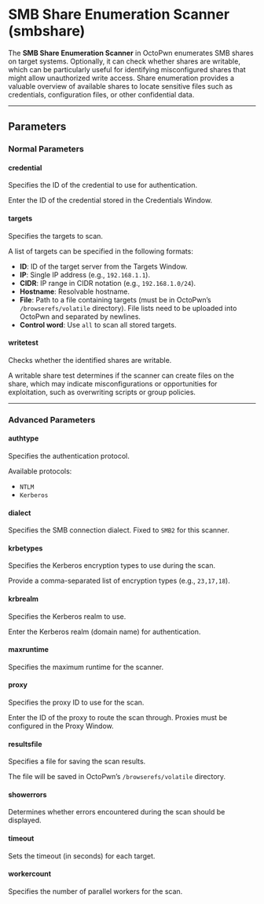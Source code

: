 # SMB Share Enumeration Scanner (smbshare)

The **SMB Share Enumeration Scanner** in OctoPwn enumerates SMB shares on target systems. Optionally, it can check whether shares are writable, which can be particularly useful for identifying misconfigured shares that might allow unauthorized write access. Share enumeration provides a valuable overview of available shares to locate sensitive files such as credentials, configuration files, or other confidential data.

---

## Parameters

### Normal Parameters

#### credential
Specifies the ID of the credential to use for authentication.

Enter the ID of the credential stored in the Credentials Window.
#### targets
Specifies the targets to scan.

A list of targets can be specified in the following formats:

- **ID**: ID of the target server from the Targets Window.
- **IP**: Single IP address (e.g., `192.168.1.1`).
- **CIDR**: IP range in CIDR notation (e.g., `192.168.1.0/24`).
- **Hostname**: Resolvable hostname.
- **File**: Path to a file containing targets (must be in OctoPwn’s `/browserefs/volatile` directory). File lists need to be uploaded into OctoPwn and separated by newlines.
- **Control word**: Use `all` to scan all stored targets.

#### writetest
Checks whether the identified shares are writable.

A writable share test determines if the scanner can create files on the share, which may indicate misconfigurations or opportunities for exploitation, such as overwriting scripts or group policies.

---

### Advanced Parameters

#### authtype
Specifies the authentication protocol.

Available protocols:

- `NTLM`
- `Kerberos`
#### dialect
Specifies the SMB connection dialect. Fixed to `SMB2` for this scanner.
#### krbetypes
Specifies the Kerberos encryption types to use during the scan.

Provide a comma-separated list of encryption types (e.g., `23,17,18`).

#### krbrealm
Specifies the Kerberos realm to use.

Enter the Kerberos realm (domain name) for authentication.

#### maxruntime
Specifies the maximum runtime for the scanner.

#### proxy
Specifies the proxy ID to use for the scan.

Enter the ID of the proxy to route the scan through. Proxies must be configured in the Proxy Window.

#### resultsfile
Specifies a file for saving the scan results.

The file will be saved in OctoPwn’s `/browserefs/volatile` directory.

#### showerrors
Determines whether errors encountered during the scan should be displayed.

#### timeout
Sets the timeout (in seconds) for each target.

#### workercount
Specifies the number of parallel workers for the scan.
